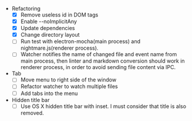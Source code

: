 - Refactoring
  - [x] Remove useless id in DOM tags
  - [x] Enable --noImplicitAny
  - [x] Update dependencies
  - [x] Change directory layout
  - [ ] Run test with electron-mocha(main process) and nightmare.js(renderer process).
  - [ ] Watcher notifies the name of changed file and event name from main process, then linter and markdown conversion should work in renderer process, in order to avoid sending file content via IPC.
- Tab
  - [ ] Move menu to right side of the window
  - [ ] Refactor watcher to watch multiple files
  - [ ] Add tabs into the menu
- Hidden title bar
  - [ ] Use OS X hidden title bar with inset. I must consider that title is also removed.
